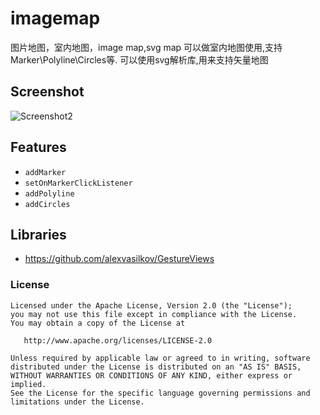 # imagemap
图片地图，室内地图，image map,svg map
可以做室内地图使用,支持Marker\Polyline\Circles等.
可以使用svg解析库,用来支持矢量地图

## Screenshot
![Screenshot2](pic/5.gif)

## Features
 * `addMarker`
 * `setOnMarkerClickListener`
 * `addPolyline`
 * `addCircles`

## Libraries
 * https://github.com/alexvasilkov/GestureViews

### License

    Licensed under the Apache License, Version 2.0 (the "License");
    you may not use this file except in compliance with the License.
    You may obtain a copy of the License at

       http://www.apache.org/licenses/LICENSE-2.0

    Unless required by applicable law or agreed to in writing, software
    distributed under the License is distributed on an "AS IS" BASIS,
    WITHOUT WARRANTIES OR CONDITIONS OF ANY KIND, either express or implied.
    See the License for the specific language governing permissions and
    limitations under the License.
